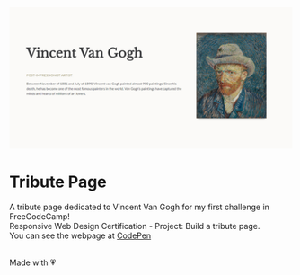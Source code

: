 ![Tribute Page Preview](/images/tribute_social_preview.jpg)

# Tribute Page
A tribute page dedicated to Vincent Van Gogh for my first challenge in FreeCodeCamp!<br/>
Responsive Web Design Certification - Project: Build a tribute page.<br/>
You can see the webpage at [CodePen](https://codepen.io/sfoteini/full/VweGZOK)<br/><br/>

Made with :heartpulse:
